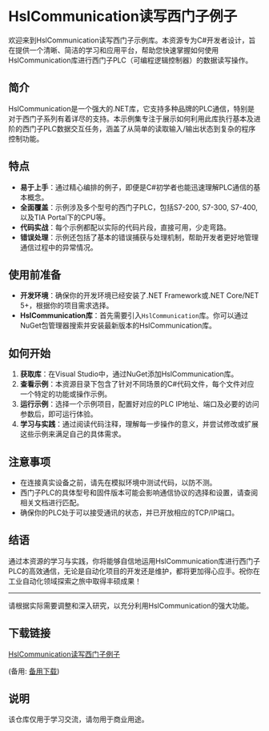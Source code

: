 # HslCommunication读写西门子例子

欢迎来到HslCommunication读写西门子示例库。本资源专为C#开发者设计，旨在提供一个清晰、简洁的学习和应用平台，帮助您快速掌握如何使用HslCommunication库进行西门子PLC（可编程逻辑控制器）的数据读写操作。

## 简介

HslCommunication是一个强大的.NET库，它支持多种品牌的PLC通信，特别是对于西门子系列有着详尽的支持。本示例集专注于展示如何利用此库执行基本及进阶的西门子PLC数据交互任务，涵盖了从简单的读取输入/输出状态到复杂的程序控制功能。

## 特点

- **易于上手**：通过精心编排的例子，即便是C#初学者也能迅速理解PLC通信的基本概念。
- **全面覆盖**：示例涉及多个型号的西门子PLC，包括S7-200, S7-300, S7-400,以及TIA Portal下的CPU等。
- **代码实战**：每个示例都配以实际的代码片段，直接可用，少走弯路。
- **错误处理**：示例还包括了基本的错误捕获与处理机制，帮助开发者更好地管理通信过程中的异常情况。

## 使用前准备

- **开发环境**：确保你的开发环境已经安装了.NET Framework或.NET Core/NET 5+，根据你的项目需求选择。
- **HslCommunication库**：首先需要引入`HslCommunication`库。你可以通过NuGet包管理器搜索并安装最新版本的HslCommunication库。

## 如何开始

1. **获取库**：在Visual Studio中，通过NuGet添加HslCommunication库。
2. **查看示例**：本资源目录下包含了针对不同场景的C#代码文件，每个文件对应一个特定的功能或操作示例。
3. **运行示例**：选择一个示例项目，配置好对应的PLC IP地址、端口及必要的访问参数后，即可运行体验。
4. **学习与实践**：通过阅读代码注释，理解每一步操作的意义，并尝试修改或扩展这些示例来满足自己的具体需求。

## 注意事项

- 在连接真实设备之前，请先在模拟环境中测试代码，以防不测。
- 西门子PLC的具体型号和固件版本可能会影响通信协议的选择和设置，请查阅相关文档进行匹配。
- 确保你的PLC处于可以接受通讯的状态，并已开放相应的TCP/IP端口。

## 结语

通过本资源的学习与实践，你将能够自信地运用HslCommunication库进行西门子PLC的高效通信，无论是自动化项目的开发还是维护，都将更加得心应手。祝你在工业自动化领域探索之旅中取得丰硕成果！

---

请根据实际需要调整和深入研究，以充分利用HslCommunication的强大功能。

## 下载链接
[HslCommunication读写西门子例子](https://pan.quark.cn/s/6b80bdcdc01a) 

(备用: [备用下载](https://pan.baidu.com/s/1IALEj7NiJV_M-6qIsyXnMQ?pwd=1234))

## 说明

该仓库仅用于学习交流，请勿用于商业用途。
